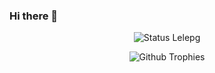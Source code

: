 ### Hi there 👋

<!--
**arthursdo/arthursdo** is a ✨ _special_ ✨ repository because its `README.md` (this file) appears on your GitHub profile.

Here are some ideas to get you started:

- 🔭 I’m currently working on ...
- 🌱 I’m currently learning ...
- 👯 I’m looking to collaborate on ...
- 🤔 I’m looking for help with ...
- 💬 Ask me about ...
- 📫 How to reach me: ...
- 😄 Pronouns: ...
- ⚡ Fun fact: ...
-->

<div align = "center">
 
![Status Lelepg](https://github-readme-stats.vercel.app/api?username=arthursdo&show_icons=true&theme=dracula) 
 
![Github Trophies](https://github-profile-trophy.vercel.app/?username=arthursdo&theme=dracula&column=6&row=1&margin-w=10)
 
</div>
